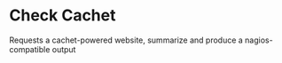 # Check Cachet

Requests a cachet-powered website, summarize and produce a nagios-compatible output

